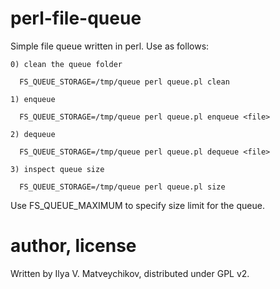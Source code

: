 perl-file-queue
===============

  Simple file queue written in perl. Use as follows:

    0) clean the queue folder

      FS_QUEUE_STORAGE=/tmp/queue perl queue.pl clean

    1) enqueue

      FS_QUEUE_STORAGE=/tmp/queue perl queue.pl enqueue <file>

    2) dequeue

      FS_QUEUE_STORAGE=/tmp/queue perl queue.pl dequeue <file>

    3) inspect queue size

      FS_QUEUE_STORAGE=/tmp/queue perl queue.pl size

  Use FS_QUEUE_MAXIMUM to specify size limit for the queue.

author, license
===============

Written by Ilya V. Matveychikov, distributed under GPL v2.
